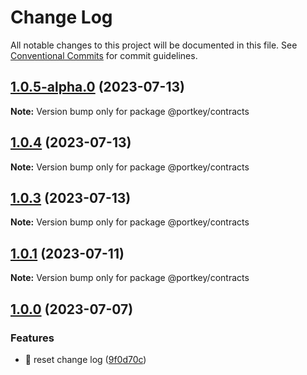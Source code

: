 # Change Log

All notable changes to this project will be documented in this file.
See [Conventional Commits](https://conventionalcommits.org) for commit guidelines.

## [1.0.5-alpha.0](https://github.com/Portkey-Wallet/portkey-web/compare/v1.0.4...v1.0.5-alpha.0) (2023-07-13)

**Note:** Version bump only for package @portkey/contracts

## [1.0.4](https://github.com/Portkey-Wallet/portkey-web/compare/v1.0.3...v1.0.4) (2023-07-13)

**Note:** Version bump only for package @portkey/contracts

## [1.0.3](https://github.com/Portkey-Wallet/portkey-web/compare/v1.0.1...v1.0.3) (2023-07-13)

**Note:** Version bump only for package @portkey/contracts

## [1.0.1](https://github.com/Portkey-Wallet/portkey-web/compare/v1.0.0...v1.0.1) (2023-07-11)

**Note:** Version bump only for package @portkey/contracts

## [1.0.0](https://github.com/Portkey-Wallet/portkey-web/compare/v1.0.0-alpha.8...v1.0.0) (2023-07-07)

### Features

- 🎸 reset change log ([9f0d70c](https://github.com/Portkey-Wallet/portkey-web/commit/9f0d70c297198c8c516178235e59614f40544003))
